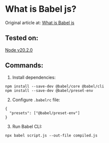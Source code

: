 # What is Babel js?

Original article at: [What is Babel js](https://brain2life.hashnode.dev/what-is-babel-js)

## Tested on:
[Node v20.2.0](https://nodejs.org/en)

## Commands:
1. Install dependencies:
```shell
npm install --save-dev @babel/core @babel/cli
npm install --save-dev @babel/preset-env
```
2. Configure `.babelrc` file:
```
{
  "presets": ["@babel/preset-env"]
}
```
3. Run Babel CLI:
```shell
npx babel script.js --out-file compiled.js
```